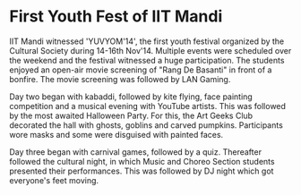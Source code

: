 First Youth Fest of IIT Mandi
=============================

IIT Mandi witnessed 'YUVYOM'14', the first youth festival organized by the Cultural Society during 14-16th Nov'14. Multiple events were scheduled over the weekend and the festival witnessed a huge participation. The students enjoyed an open-air movie screening of "Rang De Basanti" in front of a bonfire. The movie screening was followed by LAN Gaming.

Day two began with kabaddi, followed by kite flying, face painting competition and a musical evening with YouTube artists. This was followed by the most awaited Halloween Party. For this, the Art Geeks Club decorated the hall with ghosts, goblins and carved pumpkins. Participants wore masks and some were disguised with painted faces.

Day three began with carnival games, followed by a quiz. Thereafter followed the cultural night, in which Music and Choreo Section students presented their performances. This was followed by DJ night which got everyone's feet moving.